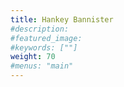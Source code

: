 ```yaml
---
title: Hankey Bannister
#description: 
#featured_image: 
#keywords: [""]
weight: 70
#menus: "main"
---
```

